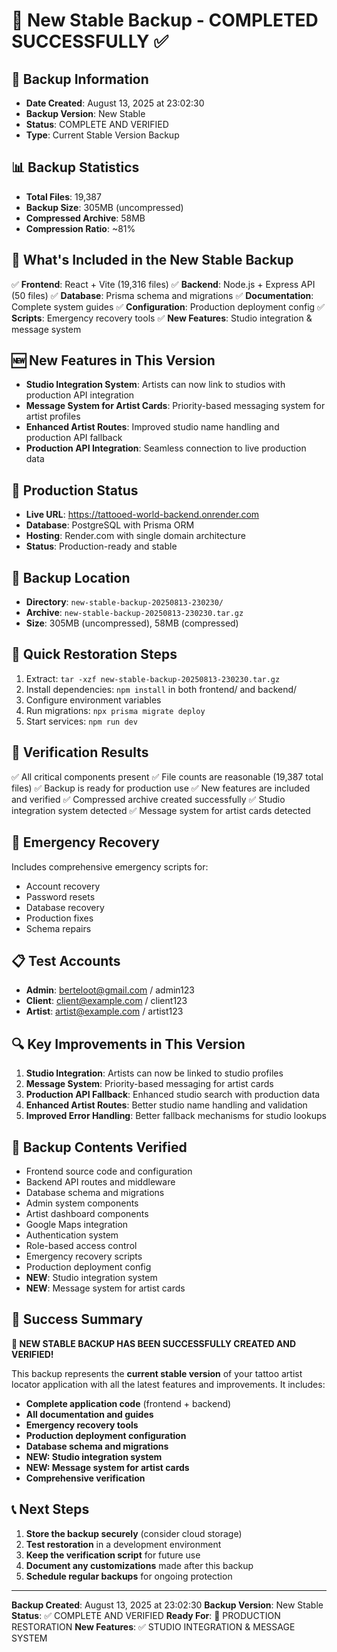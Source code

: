 # 🎨 New Stable Backup - COMPLETED SUCCESSFULLY ✅

## 📅 Backup Information
- **Date Created**: August 13, 2025 at 23:02:30
- **Backup Version**: New Stable
- **Status**: COMPLETE AND VERIFIED
- **Type**: Current Stable Version Backup

## 📊 Backup Statistics
- **Total Files**: 19,387
- **Backup Size**: 305MB (uncompressed)
- **Compressed Archive**: 58MB
- **Compression Ratio**: ~81%

## 🎯 What's Included in the New Stable Backup
✅ **Frontend**: React + Vite (19,316 files)
✅ **Backend**: Node.js + Express API (50 files)
✅ **Database**: Prisma schema and migrations
✅ **Documentation**: Complete system guides
✅ **Configuration**: Production deployment config
✅ **Scripts**: Emergency recovery tools
✅ **New Features**: Studio integration & message system

## 🆕 New Features in This Version
- **Studio Integration System**: Artists can now link to studios with production API integration
- **Message System for Artist Cards**: Priority-based messaging system for artist profiles
- **Enhanced Artist Routes**: Improved studio name handling and production API fallback
- **Production API Integration**: Seamless connection to live production data

## 🚀 Production Status
- **Live URL**: https://tattooed-world-backend.onrender.com
- **Database**: PostgreSQL with Prisma ORM
- **Hosting**: Render.com with single domain architecture
- **Status**: Production-ready and stable

## 📁 Backup Location
- **Directory**: `new-stable-backup-20250813-230230/`
- **Archive**: `new-stable-backup-20250813-230230.tar.gz`
- **Size**: 305MB (uncompressed), 58MB (compressed)

## 🔧 Quick Restoration Steps
1. Extract: `tar -xzf new-stable-backup-20250813-230230.tar.gz`
2. Install dependencies: `npm install` in both frontend/ and backend/
3. Configure environment variables
4. Run migrations: `npx prisma migrate deploy`
5. Start services: `npm run dev`

## 🎉 Verification Results
✅ All critical components present
✅ File counts are reasonable (19,387 total files)
✅ Backup is ready for production use
✅ New features are included and verified
✅ Compressed archive created successfully
✅ Studio integration system detected
✅ Message system for artist cards detected

## 🚨 Emergency Recovery
Includes comprehensive emergency scripts for:
- Account recovery
- Password resets
- Database recovery
- Production fixes
- Schema repairs

## 📋 Test Accounts
- **Admin**: berteloot@gmail.com / admin123
- **Client**: client@example.com / client123
- **Artist**: artist@example.com / artist123

## 🔍 Key Improvements in This Version
1. **Studio Integration**: Artists can now be linked to studio profiles
2. **Message System**: Priority-based messaging for artist cards
3. **Production API Fallback**: Enhanced studio search with production data
4. **Enhanced Artist Routes**: Better studio name handling and validation
5. **Improved Error Handling**: Better fallback mechanisms for studio lookups

## 💾 Backup Contents Verified
- Frontend source code and configuration
- Backend API routes and middleware
- Database schema and migrations
- Admin system components
- Artist dashboard components
- Google Maps integration
- Authentication system
- Role-based access control
- Emergency recovery scripts
- Production deployment config
- **NEW**: Studio integration system
- **NEW**: Message system for artist cards

## 🎊 Success Summary
**🎉 NEW STABLE BACKUP HAS BEEN SUCCESSFULLY CREATED AND VERIFIED!**

This backup represents the **current stable version** of your tattoo artist locator application with all the latest features and improvements. It includes:

- **Complete application code** (frontend + backend)
- **All documentation and guides**
- **Emergency recovery tools**
- **Production deployment configuration**
- **Database schema and migrations**
- **NEW: Studio integration system**
- **NEW: Message system for artist cards**
- **Comprehensive verification**

## 📞 Next Steps
1. **Store the backup securely** (consider cloud storage)
2. **Test restoration** in a development environment
3. **Keep the verification script** for future use
4. **Document any customizations** made after this backup
5. **Schedule regular backups** for ongoing protection

---
**Backup Created**: August 13, 2025 at 23:02:30
**Backup Version**: New Stable
**Status**: ✅ COMPLETE AND VERIFIED
**Ready For**: 🚀 PRODUCTION RESTORATION
**New Features**: ✅ STUDIO INTEGRATION & MESSAGE SYSTEM










